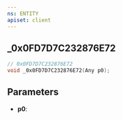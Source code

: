 ```yaml
---
ns: ENTITY
apiset: client
---
```

## _0x0FD7D7C232876E72

```c
// 0x0FD7D7C232876E72
void _0x0FD7D7C232876E72(Any p0);
```


## Parameters
* **p0**: